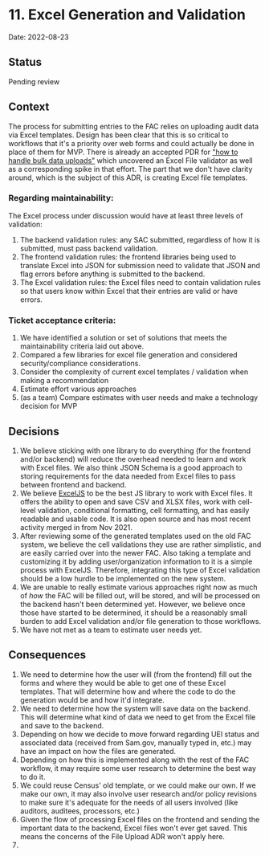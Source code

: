 # 11. Excel Generation and Validation

Date: 2022-08-23

## Status

Pending review

## Context

The process for submitting entries to the FAC relies on uploading audit data via Excel templates. Design has been clear that this is so critical to workflows that it's a priority over web forms and could actually be done in place of them for MVP. There is already an accepted PDR for ["how to handle bulk data uploads"](https://github.com/GSA-TTS/FAC/blob/main/docs/architecture/decisions/0008-bulk-data-uploads.md) which uncovered an Excel File validator as well as a corresponding spike in that effort. The part that we don't have clarity around, which is the subject of this ADR, is creating Excel file templates.

### Regarding maintainability:

The Excel process under discussion would have at least three levels of validation:

1. The backend validation rules: any SAC submitted, regardless of how it is submitted, must pass backend validation.
2. The frontend validation rules: the frontend libraries being used to translate Excel into JSON for submission need to validate that JSON and flag errors before anything is submitted to the backend.
3. The Excel validation rules: the Excel files need to contain validation rules so that users know within Excel that their entries are valid or have errors.

### Ticket acceptance criteria:

1. We have identified a solution or set of solutions that meets the maintainability criteria laid out above.
2. Compared a few libraries for excel file generation and considered security/compliance considerations.
3. Consider the complexity of current excel templates / validation when making a recommendation
4. Estimate effort various approaches
5. (as a team) Compare estimates with user needs and make a technology decision for MVP

## Decisions

1. We believe sticking with one library to do everything (for the frontend and/or backend) will reduce the overhead needed to learn and work with Excel files. We also think JSON Schema is a good approach to storing requirements for the data needed from Excel files to pass between frontend and backend.
2. We believe [ExcelJS](https://www.npmjs.com/package/exceljs) to be the best JS library to work with Excel files. It offers the ability to open and save CSV and XLSX files, work with cell-level validation, conditional formatting, cell formatting, and has easily readable and usable code. It is also open source and has most recent activity merged in from Nov 2021.
3. After reviewing some of the generated templates used on the old FAC system, we believe the cell validations they use are rather simplistic, and are easily carried over into the newer FAC. Also taking a template and customizing it by adding user/organization information to it is a simple process with ExcelJS. Therefore, integrating this type of Excel validation should be a low hurdle to be implemented on the new system.
4. We are unable to really estimate various approaches right now as much of _how_ the FAC will be filled out, will be stored, and will be processed on the backend hasn't been determined yet. However, we believe once those have started to be determined, it should be a reasonably small burden to add Excel validation and/or file generation to those workflows.
5. We have not met as a team to estimate user needs yet.


## Consequences

1. We need to determine how the user will (from the frontend) fill out the forms and where they would be able to get one of these Excel templates. That will determine how and where the code to do the generation would be and how it'd integrate.
2. We need to determine how the system will save data on the backend. This will determine what kind of data we need to get from the Excel file and save to the backend. 
3. Depending on how we decide to move forward regarding UEI status and associated data (received from Sam.gov, manually typed in, etc.) may have an impact on how the files are generated.
4. Depending on how this is implemented along with the rest of the FAC workflow, it may require some user research to determine the best way to do it.
5. We could reuse Census' old template, or we could make our own. If we make our own, it may also involve user research and/or policy revisions to make sure it's adequate for the needs of all users involved (like auditors, auditees, processors, etc.)
6. Given the flow of processing Excel files on the frontend and sending the important data to the backend, Excel files won't ever get saved. This means the concerns of the File Upload ADR won't apply here.
7. 
